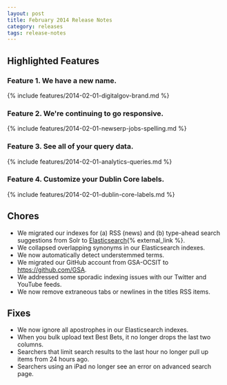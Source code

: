 ```yaml
---
layout: post
title: February 2014 Release Notes
category: releases
tags: release-notes
---
```


## Highlighted Features

### Feature 1. We have a new name.

{% include features/2014-02-01-digitalgov-brand.md %}

### Feature 2. We're continuing to go responsive.

{% include features/2014-02-01-newserp-jobs-spelling.md %}

### Feature 3. See all of your query data.

{% include features/2014-02-01-analytics-queries.md %}

### Feature 4. Customize your Dublin Core labels.

{% include features/2014-02-01-dublin-core-labels.md %}

## Chores

* We migrated our indexes for (a) RSS (news) and (b) type-ahead search suggestions from Solr to [Elasticsearch](http://www.elasticsearch.org/){% external_link %}.
* We collapsed overlapping synonyms in our Elasticsearch indexes.
* We now automatically detect understemmed terms.
* We migrated our GitHub account from GSA-OCSIT to <https://github.com/GSA>.
* We addressed some sporadic indexing issues with our Twitter and YouTube feeds.
* We now remove extraneous tabs or newlines in the titles RSS items.

## Fixes

* We now ignore all apostrophes in our Elasticsearch indexes.
* When you bulk upload text Best Bets, it no longer drops the last two columns.
* Searchers that limit search results to the last hour no longer pull up items from 24 hours ago.
* Searchers using an iPad no longer see an error on advanced search page.
